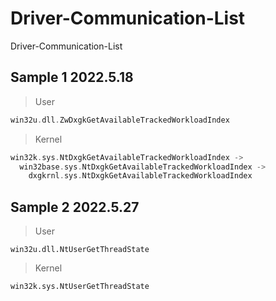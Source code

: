 # Driver-Communication-List
Driver-Communication-List

## Sample 1 2022.5.18
> User
``` C++
win32u.dll.ZwDxgkGetAvailableTrackedWorkloadIndex
```
> Kernel
``` C++
win32k.sys.NtDxgkGetAvailableTrackedWorkloadIndex ->
  win32base.sys.NtDxgkGetAvailableTrackedWorkloadIndex ->
    dxgkrnl.sys.NtDxgkGetAvailableTrackedWorkloadIndex
```

## Sample 2 2022.5.27
> User
```
win32u.dll.NtUserGetThreadState
```
> Kernel
```
win32k.sys.NtUserGetThreadState
```
